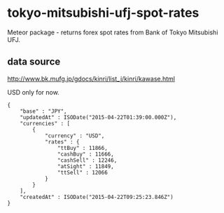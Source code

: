 # tokyo-mitsubishi-ufj-spot-rates
Meteor package - returns forex spot rates from Bank of Tokyo Mitsubishi UFJ.

## data source
http://www.bk.mufg.jp/gdocs/kinri/list_j/kinri/kawase.html

USD only for now.

```
{
    "base" : "JPY",
    "updatedAt" : ISODate("2015-04-22T01:39:00.000Z"),
    "currencies" : [ 
        {
            "currency" : "USD",
            "rates" : {
                "ttBuy" : 11866,
                "cashBuy" : 11666,
                "cashSell" : 12246,
                "atSight" : 11849,
                "ttSell" : 12066
            }
        }
    ],
    "createdAt" : ISODate("2015-04-22T09:25:23.846Z")
}
```
